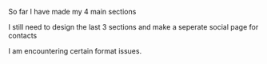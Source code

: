 So far I have made my 4 main sections 

I still need to design the last 3 sections and make a seperate social page for contacts 

I am encountering certain format issues.
